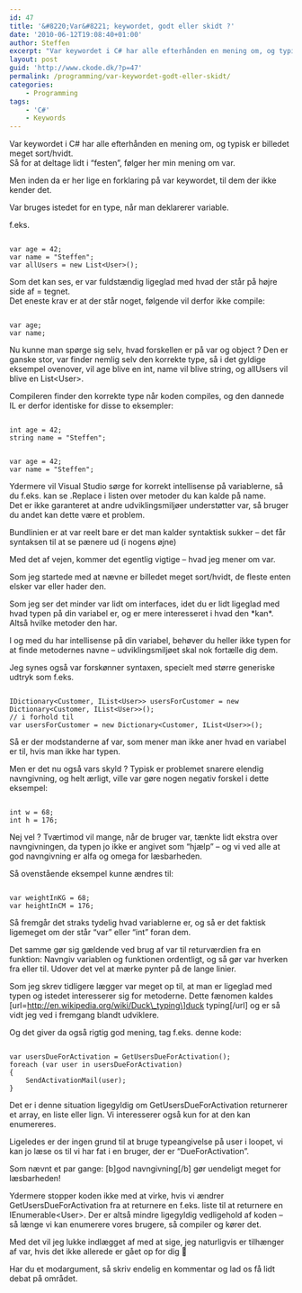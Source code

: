 ```yaml
---
id: 47
title: '&#8220;Var&#8221; keywordet, godt eller skidt ?'
date: '2010-06-12T19:08:40+01:00'
author: Steffen
excerpt: "Var keywordet i C# har alle efterhånden en mening om, og typisk er billedet meget sort/hvidt.\r\nSå for at deltage lidt i \"festen\", følger her min mening om var.\r\n\r\nMen inden da er her lige en forklaring på var keywordet, til dem der ikke kender det.\r\n\r\nVar bruges istedet for en type, når man deklarerer variable."
layout: post
guid: 'http://www.ckode.dk/?p=47'
permalink: /programming/var-keywordet-godt-eller-skidt/
categories:
    - Programming
tags:
    - 'C#'
    - Keywords
---
```


Var keywordet i C# har alle efterhånden en mening om, og typisk er billedet meget sort/hvidt.  
Så for at deltage lidt i “festen”, følger her min mening om var.

Men inden da er her lige en forklaring på var keywordet, til dem der ikke kender det.

Var bruges istedet for en type, når man deklarerer variable.

f.eks.

```

var age = 42;
var name = "Steffen";
var allUsers = new List<User>();
```

Som det kan ses, er var fuldstændig ligeglad med hvad der står på højre side af = tegnet.  
Det eneste krav er at der står noget, følgende vil derfor ikke compile:

```

var age;
var name;
```

Nu kunne man spørge sig selv, hvad forskellen er på var og object ? Den er ganske stor, var finder nemlig selv den korrekte type, så i det gyldige eksempel ovenover, vil age blive en int, name vil blive string, og allUsers vil blive en List&lt;User&gt;.

Compileren finder den korrekte type når koden compiles, og den dannede IL er derfor identiske for disse to eksempler:

```

int age = 42;
string name = "Steffen";
```

```

var age = 42;
var name = "Steffen";
```

Ydermere vil Visual Studio sørge for korrekt intellisense på variablerne, så du f.eks. kan se .Replace i listen over metoder du kan kalde på name.  
Det er ikke garanteret at andre udviklingsmiljøer understøtter var, så bruger du andet kan dette være et problem.

Bundlinien er at var reelt bare er det man kalder syntaktisk sukker – det får syntaksen til at se pænere ud (i nogens øjne)

Med det af vejen, kommer det egentlig vigtige – hvad jeg mener om var.

Som jeg startede med at nævne er billedet meget sort/hvidt, de fleste enten elsker var eller hader den.

Som jeg ser det minder var lidt om interfaces, idet du er lidt ligeglad med hvad typen på din variabel er, og er mere interesseret i hvad den \*kan\*. Altså hvilke metoder den har.

I og med du har intellisense på din variabel, behøver du heller ikke typen for at finde metodernes navne – udviklingsmiljøet skal nok fortælle dig dem.

Jeg synes også var forskønner syntaxen, specielt med større generiske udtryk som f.eks.

```

IDictionary<Customer, IList<User>> usersForCustomer = new Dictionary<Customer, IList<User>>();
// i forhold til
var usersForCustomer = new Dictionary<Customer, IList<User>>();
```

Så er der modstanderne af var, som mener man ikke aner hvad en variabel er til, hvis man ikke har typen.

Men er det nu også vars skyld ? Typisk er problemet snarere elendig navngivning, og helt ærligt, ville var gøre nogen negativ forskel i dette eksempel:

```

int w = 68;
int h = 176;
```

Nej vel ? Tværtimod vil mange, når de bruger var, tænkte lidt ekstra over navngivningen, da typen jo ikke er angivet som “hjælp” – og vi ved alle at god navngivning er alfa og omega for læsbarheden.

Så ovenstående eksempel kunne ændres til:

```

var weightInKG = 68;
var heightInCM = 176;
```

Så fremgår det straks tydelig hvad variablerne er, og så er det faktisk ligemeget om der står “var” eller “int” foran dem.

Det samme gør sig gældende ved brug af var til returværdien fra en funktion: Navngiv variablen og funktionen ordentligt, og så gør var hverken fra eller til. Udover det vel at mærke pynter på de lange linier.

Som jeg skrev tidligere lægger var meget op til, at man er ligeglad med typen og istedet interesserer sig for metoderne. Dette fænomen kaldes \[url=http://en.wikipedia.org/wiki/Duck\_typing\]duck typing\[/url\] og er så vidt jeg ved i fremgang blandt udviklere.

Og det giver da også rigtig god mening, tag f.eks. denne kode:

```

var usersDueForActivation = GetUsersDueForActivation();
foreach (var user in usersDueForActivation)
{
    SendActivationMail(user);
}
```

Det er i denne situation ligegyldig om GetUsersDueForActivation returnerer et array, en liste eller lign. Vi interesserer også kun for at den kan enumereres.

Ligeledes er der ingen grund til at bruge typeangivelse på user i loopet, vi kan jo læse os til vi har fat i en bruger, der er “DueForActivation”.

Som nævnt et par gange: \[b\]god navngivning\[/b\] gør uendeligt meget for læsbarheden!

Ydermere stopper koden ikke med at virke, hvis vi ændrer GetUsersDueForActivation fra at returnere en f.eks. liste til at returnere en IEnumerable&lt;User&gt;. Der er altså mindre ligegyldig vedligehold af koden – så længe vi kan enumerere vores brugere, så compiler og kører det.

Med det vil jeg lukke indlægget af med at sige, jeg naturligvis er tilhænger af var, hvis det ikke allerede er gået op for dig 🙂

Har du et modargument, så skriv endelig en kommentar og lad os få lidt debat på området.